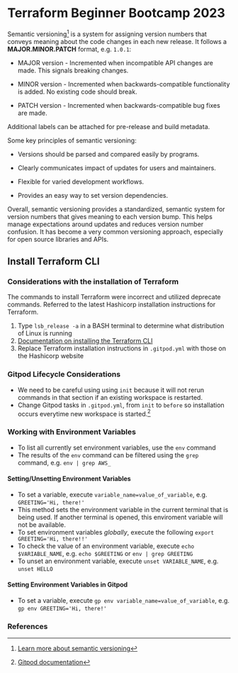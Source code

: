 # Terraform Beginner Bootcamp 2023

Semantic versioning[^1] is a system for assigning version numbers that conveys meaning about the code changes in each new release. It follows a **MAJOR.MINOR.PATCH** format, e.g. `1.0.1`:

- MAJOR version - Incremented when incompatible API changes are made. This signals breaking changes.

- MINOR version - Incremented when backwards-compatible functionality is added. No existing code should break.

- PATCH version - Incremented when backwards-compatible bug fixes are made.

Additional labels can be attached for pre-release and build metadata.

Some key principles of semantic versioning:

- Versions should be parsed and compared easily by programs.

- Clearly communicates impact of updates for users and maintainers.

- Flexible for varied development workflows.

- Provides an easy way to set version dependencies.

Overall, semantic versioning provides a standardized, semantic system for version numbers that gives meaning to each version bump. This helps manage expectations around updates and reduces version number confusion. It has become a very common versioning approach, especially for open source libraries and APIs.

## Install Terraform CLI
### Considerations with the installation of Terraform
The commands to install Terraform were incorrect and utilized deprecate commands. Referred to the latest Hashicorp installation instructions for Terraform.

1.  Type `lsb_release -a` in a BASH terminal to determine what distribution of Linux is running
2. [Documentation on installing the Terraform CLI](https://developer.hashicorp.com/terraform/downloads?ajs_aid=22fc059b-b792-4213-a9f8-2d26d4fc4b31&product_intent=terraform)
3. Replace Terraform installation instructions in `.gitpod.yml` with those on the Hashicorp website

### Gitpod Lifecycle Considerations
+ We need to be careful using using `init` because it will not rerun commands in that section if an existing workspace is restarted. 
+ Change Gitpod tasks in `.gitpod.yml`, from `init` to `before` so installation occurs everytime new workspace is started.[^2]

### Working with Environment Variables
+ To list all currently set environment variables, use the `env` command
+ The results of the `env` command can be filtered using the `grep` command, e.g. `env | grep AWS_`

#### Setting/Unsetting Environment Variables
+ To set a variable, execute `variable_name=value_of_variable`, e.g. `GREETING='Hi, there!'`
+ This method sets the environment variable in the current terminal that is being used. If another terminal is opened, this enviroment variable will not be available.
+ To set environment variables *globally*, execute the following `export GREETING='Hi, there!!'`
+ To check the value of an environment variable, execute `echo $VARIABLE_NAME`, e.g. `echo $GREETING` or `env | grep GREETING`
+ To unset an environment variable, execute `unset VARIABLE_NAME`, e.g. `unset HELLO`

#### Setting Environment Variables in Gitpod
+ To set a variable, execute `gp env variable_name=value_of_variable`, e.g. `gp env GREETING='Hi, there!'`

### References
[^1]: [Learn more about semantic versioning](http://www.semver.org)
[^2]: [Gitpod documentation](http://gitpod.io/docs/configure/workspaces/tasks)